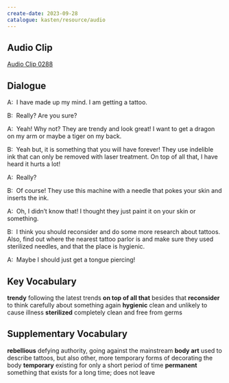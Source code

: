 ```yaml
---
create-date: 2023-09-28
catalogue: kasten/resource/audio
---
```


## Audio Clip
[Audio Clip 0288](https://archive.org/download/englishpod_all/englishpod_0288dg.mp3)

## Dialogue
A:  I have made up my mind. I am getting a tattoo. 

B:  Really? Are you sure? 

A:  Yeah! Why not?  They are trendy and look great! I want to get a dragon on my arm or maybe a tiger on my back. 

B:  Yeah but, it is something that you will have forever! They use indelible ink that can only be removed with laser treatment. On top of all that, I have heard it hurts a lot!

A:  Really? 

B:  Of course! They use this machine with a needle that pokes your skin and inserts the ink. 

A:  Oh, I didn’t know that! I thought they just paint it on your skin or something.  

B:  I think you should reconsider and do some more research about tattoos. Also, find out where the nearest tattoo parlor is and make sure they used sterilized needles, and that the place is hygienic. 

A:  Maybe I should just get a tongue piercing! 

## Key Vocabulary
**trendy**                  following the latest trends
**on top of all that**      besides that
**reconsider**              to think carefully about something again
**hygienic**                clean and unlikely to cause illness
**sterilized**              completely clean and free from germs

## Supplementary Vocabulary
**rebellious**      defying authority, going against the mainstream
**body art**        used to describe tattoos, but also other, more temporary forms of decorating the body
**temporary**       existing for only a short period of time
**permanent**       something that exists for a long time; does not leave
